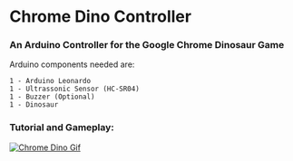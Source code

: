 # Chrome Dino Controller
### An Arduino Controller for the Google Chrome Dinosaur Game

Arduino components needed are:
```
1 - Arduino Leonardo
1 - Ultrassonic Sensor (HC-SR04)
1 - Buzzer (Optional)
1 - Dinosaur
```

### Tutorial and Gameplay:
[![Chrome Dino Gif](https://j.gifs.com/81zV8m.gif)](https://www.youtube.com/watch?v=z2XzPpliPRY)
